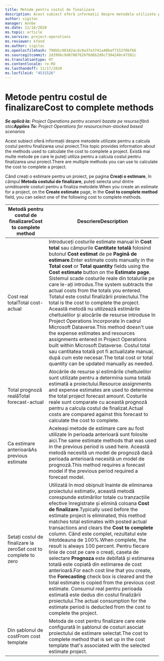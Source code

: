 ```yaml
---
title: Metode pentru costul de finalizare
description: Acest subiect oferă informații despre metodele utilizate pentru a calcula costul pentru finalizarea unui proiect.
author: sigitac
manager: Annbe
ms.date: 11/16/2020
ms.topic: article
ms.service: project-operations
ms.reviewer: kfend
ms.author: sigitac
ms.openlocfilehash: 790b5c98182acdc0a37e3741a40baf7152f0bf66
ms.sourcegitcommit: 2d399bc9d07807626f0d6b2d0cf304240c47591c
ms.translationtype: HT
ms.contentlocale: ro-RO
ms.lasthandoff: 11/17/2020
ms.locfileid: "4531526"
---
```

# <a name="cost-to-complete-methods"></a><span data-ttu-id="91708-103">Metode pentru costul de finalizare</span><span class="sxs-lookup"><span data-stu-id="91708-103">Cost to complete methods</span></span>

<span data-ttu-id="91708-104">_**Se aplică la:** Project Operations pentru scenarii bazate pe resurse/fără stoc_</span><span class="sxs-lookup"><span data-stu-id="91708-104">_**Applies To:** Project Operations for resource/non-stocked based scenarios_</span></span>

<span data-ttu-id="91708-105">Acest subiect oferă informații despre metodele utilizate pentru a calcula costul pentru finalizarea unui proiect.</span><span class="sxs-lookup"><span data-stu-id="91708-105">This topic provides information about the methods used to calculate the cost to complete a project.</span></span> <span data-ttu-id="91708-106">Există mai multe metode pe care le puteți utiliza pentru a calcula costul pentru finalizarea unui proiect.</span><span class="sxs-lookup"><span data-stu-id="91708-106">There are multiple methods you can use to calculate the cost to complete a project.</span></span> 

<span data-ttu-id="91708-107">Când creați o estimare pentru un proiect, pe pagina **Creați o estimare**, în câmpul **Metoda costului de finalizare**, puteți selecta unul dintre următoarele costuri pentru a finaliza metodele.</span><span class="sxs-lookup"><span data-stu-id="91708-107">When you create an estimate for a project, on the **Create estimate** page, in the **Cost to complete method** field, you can select one of the following cost to complete methods.</span></span>

| <span data-ttu-id="91708-108">Metodă pentru costul de finalizare</span><span class="sxs-lookup"><span data-stu-id="91708-108">Cost to complete method</span></span>    | <span data-ttu-id="91708-109">Descriere</span><span class="sxs-lookup"><span data-stu-id="91708-109">Description</span></span>                                                                                                                                                                                                                                                                                                                                                                                                                                                                                        |
|------------------------------|----------------------------------------------------------------------------------------------------------------------------------------------------------------------------------------------------------------------------------------------------------------------------------------------------------------------------------------------------------------------------------------------------------------------------------------------------------------------------------------------------|
| <span data-ttu-id="91708-110">Cost real total</span><span class="sxs-lookup"><span data-stu-id="91708-110">Total cost-actual</span></span>            | <span data-ttu-id="91708-111">Introduceți costurile estimate manual în **Cost total** sau câmpurile **Cantitate totală** folosind butonul **Cost estimat** de pe **Pagină de estimare**.</span><span class="sxs-lookup"><span data-stu-id="91708-111">Enter estimate costs manually in the **Total cost** or **Total quantity** fields using the **Cost estimate** button on the **Estimate page**.</span></span> <span data-ttu-id="91708-112">Sistemul scade costurile reale din totalurile pe care le-ați introdus.</span><span class="sxs-lookup"><span data-stu-id="91708-112">The system subtracts the actual costs from the totals you entered.</span></span> <span data-ttu-id="91708-113">Totalul este costul finalizării proiectului.</span><span class="sxs-lookup"><span data-stu-id="91708-113">The total is the cost to complete the project.</span></span> <span data-ttu-id="91708-114">Această metodă nu utilizează estimările cheltuielilor și alocările de resurse introduse în Project Operations încorporate în cadrul Microsoft Dataverse.</span><span class="sxs-lookup"><span data-stu-id="91708-114">This method doesn't use the expense estimates and resources assignments entered in Project Operations built within Microsoft Dataverse.</span></span> <span data-ttu-id="91708-115">Costul total sau cantitatea totală pot fi actualizate manual, după cum este necesar.</span><span class="sxs-lookup"><span data-stu-id="91708-115">The total cost or total quantity can be updated manually as needed.</span></span>  |
| <span data-ttu-id="91708-116">Total prognoză reală</span><span class="sxs-lookup"><span data-stu-id="91708-116">Total forecast-actual</span></span>        | <span data-ttu-id="91708-117">Alocările de resurse și estimările cheltuielilor sunt utilizate pentru a determina suma totală estimată a proiectului.</span><span class="sxs-lookup"><span data-stu-id="91708-117">Resource assignments and expense estimates are used to determine the total project forecast amount.</span></span> <span data-ttu-id="91708-118">Costurile reale sunt comparate cu această prognoză pentru a calcula costul de finalizat.</span><span class="sxs-lookup"><span data-stu-id="91708-118">Actual costs are compared against this forecast to calculate the cost to complete.</span></span>                                                                                                                                                                                                                                                                          |
| <span data-ttu-id="91708-119">Ca estimare anterioară</span><span class="sxs-lookup"><span data-stu-id="91708-119">As previous estimate</span></span>         | <span data-ttu-id="91708-120">Aceleași metode de estimare care au fost utilizate în perioada anterioară sunt folosite aici.</span><span class="sxs-lookup"><span data-stu-id="91708-120">The same estimate methods that was used in the previous period is used here.</span></span> <span data-ttu-id="91708-121">Această metodă necesită un model de prognoză dacă perioada anterioară necesită un model de prognoză.</span><span class="sxs-lookup"><span data-stu-id="91708-121">This method requires a forecast model if the previous period required a forecast model.</span></span>                                                                                                                                                                                                                                                                                                                           |
| <span data-ttu-id="91708-122">Setați costul de finalizare la zero</span><span class="sxs-lookup"><span data-stu-id="91708-122">Set cost to complete to zero</span></span> | <span data-ttu-id="91708-123">Utilizată în mod obișnuit înainte de eliminarea proiectului estimativ, această metodă corespunde estimărilor totale cu tranzacțiile efective înregistrate și elimină coloana **Cost de finalizare**.</span><span class="sxs-lookup"><span data-stu-id="91708-123">Typically used before the estimate project is eliminated, this method matches total estimates with posted actual transactions and clears the **Cost to complete** column.</span></span> <span data-ttu-id="91708-124">Când este complet, rezultatul este întotdeauna de 100%.</span><span class="sxs-lookup"><span data-stu-id="91708-124">When complete, the result is always 100 percent.</span></span> <span data-ttu-id="91708-125">Pentru fiecare linie de cost pe care o creați, caseta de selectare **Prognoza** este debifată și estimarea totală este copiată din estimarea de cost anterioară.</span><span class="sxs-lookup"><span data-stu-id="91708-125">For each cost line that you create, the **Forecasting** check box is cleared and the total estimate is copied from the previous cost estimate.</span></span> <span data-ttu-id="91708-126">Consumul real pentru perioada estimată este dedus din costul finalizării proiectului.</span><span class="sxs-lookup"><span data-stu-id="91708-126">The actual consumption for the estimate period is deducted from the cost to complete the project.</span></span>              |
| <span data-ttu-id="91708-127">Din șablonul de cost</span><span class="sxs-lookup"><span data-stu-id="91708-127">From cost template</span></span>           | <span data-ttu-id="91708-128">Metoda de cost pentru finalizare care este configurată în șablonul de costuri asociat proiectului de estimare selectat.</span><span class="sxs-lookup"><span data-stu-id="91708-128">The cost to complete method that is set up in the cost template that's associated with the selected estimate project.</span></span>                                                                                                                                                                                                                                                                                                                                                                          |
